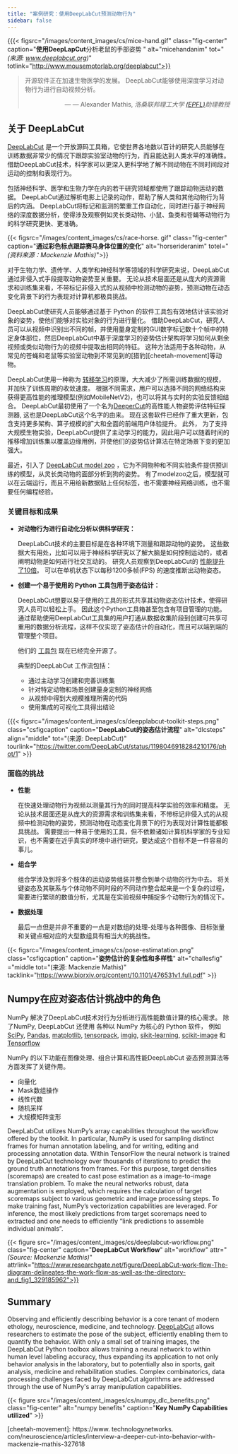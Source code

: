```yaml
---
title: "案例研究：使用DeepLabCut预测动物行为"
sidebar: false
---
```


{{{< figsrc="/images/content_images/cs/mice-hand.gif" class="fig-center" caption="**使用DeepLapCut**分析老鼠的手部姿势</strong> " alt="micehandanim" tot="*(来源: www.deeplabcut.org)*" totlink="http://www.mousemotorlab.org/deeplabcut">}}

<blockquote cite="https://news.harvard.edu/gazette/story/newsplus/harvard-researchers-awarded-czi-open-source-award/">
    <p>开源软件正在加速生物医学的发展。 DeepLabCut能够使用深度学习对动物行为进行自动视频分析。</p>
    <footer align="right">— — Alexander Mathis, <cite>洛桑联邦理工大学 <a href="https://www.epfl.ch/en/">(EPFL)</a>助理教授</cite></footer>
</blockquote>

## 关于 DeepLabCut

[DeepLabCut](https://github.com/DeepLabCut/DeepLabCut) 是一个开放源码工具箱，它使世界各地数以百计的研究人员能够在训练数据非常少的情况下跟踪实验室动物的行为，而且能达到人类水平的准确性。 借助DeepLabCut技术，科学家可以更深入更科学地了解不同动物在不同时间段对运动的控制和表现行为。

包括神经科学、医学和生物力学在内的若干研究领域都使用了跟踪动物运动的数据。 DeepLabCut通过解析电影上记录的动作，帮助了解人类和其他动物行为背后的内涵。 DeepLabCut将标记和监测的繁重工作自动化，同时进行基于神经网络的深度数据分析，使得涉及观察例如灵长类动物、小鼠、鱼类和苍蝇等动物行为的科学研究更快、更准确。

{{< figsrc="/images/content_images/cs/race-horse. gif" class="fig-center" caption="**通过彩色标点跟踪赛马身体位置的变化**" alt="horserideranim" totel="*(资料来源：Mackenzie Mathis)*">}}

对于生物力学、遗传学、人类学和神经科学等领域的科学研究来说，DeepLabCut通过非侵入式手段提取动物姿势至关重要。 无论从技术层面还是从庞大的资源需求和训练集来看，不带标记非侵入式的从视频中检测动物的姿势，预测动物在动态变化背景下的行为表现对计算机都极具挑战。

DeepLabCut使研究人员能够通过基于 Python 的软件工具包有效地估计该实验对象的姿势，使他们能够对实验对象的行为进行量化。  借助DeepLabCut，研究人员可以从视频中识别出不同的帧，并使用量身定制的GUI数字标记数十个帧中的特定身体部位，然后DeepLabCut中基于深度学习的姿势估计架构将学习如何从剩余视频或类似动物行为的视频中提取出相同的特征。 这种方法适用于各种动物，从常见的苍蝇和老鼠等实验室动物到不常见到的[猎豹][cheetah-movement]等动物。

DeepLabCut使用一种称为 [转移学习](https://arxiv.org/pdf/1909.11229)的原理，大大减少了所需训练数据的规模，并加快了训练周期的收敛速度。  根据不同需求，用户可以选择不同的网络结构来获得更高性能的推理模型(例如MobileNetV2)，也可以将其与实时的实验反馈相结合。 DeepLabCut最初使用了一个名为[DeeperCut](https://arxiv.org/abs/1605.03170)的高性能人物姿势评估特征探测器, 这也是DeepLabCut这个名字的由来。 现在这套软件已经作了重大更新，包含支持更多架构、算子规模的扩大和全面的前端用户体验提升。 此外， 为了支持大规模生物实验，DeepLabCut提供了主动学习的能力，因此用户可以随着时间的推移增加训练集以覆盖边缘用例，并使他们的姿势估计算法在特定场景下变的更加强大。

最近，引入了 [DeepLabCut model zoo](http://www.mousemotorlab.org/dlc-modelzoo) ，它为不同物种和不同实验条件提供预训练的模型，从灵长类动物的面部分析到狗的姿势。 有了modelzoo之后，模型就可以在云端运行，而且不用给新数据贴上任何标签，也不需要神经网络训练，也不需要任何编程经验。

### 关键目标和成果

* **对动物行为进行自动化分析以供科学研究：**

  DeepLabCut技术的主要目标是在各种环境下测量和跟踪动物的姿势。 这些数据大有用处，比如可以用于神经科学研究以了解大脑是如何控制运动的，或者阐明动物是如何进行社交互动的。 研究人员观察到DeepLabCut的 [性能提升了10倍](https://www.biorxiv.org/content/10.1101/457242v1)。 可以在单机状态下以每秒1200多帧(FPS) 的速度推断出动物姿态。

* **创建一个易于使用的 Python 工具包用于姿态估计：**

  DeepLabCut想要以易于使用的工具的形式共享其动物姿态估计技术，使得研究人员可以轻松上手。 因此这个Python工具箱甚至包含有项目管理的功能。 通过帮助使用DeepLabCut工具集的用户打通从数据收集阶段到创建可共享可重用的数据分析流程，这样不仅实现了姿态估计的自动化，而且可以端到端的管理整个项目。

  他们的 [工具包][DLCToolkit] 现在已经完全开源了。

  典型的DeepLabCut 工作流包括：

  - 通过主动学习创建和完善训练集
  - 针对特定动物和场景创建量身定制的神经网络
  - 从视频中得到大规模推理所需的代码
  - 使用集成的可视化工具得出结论

{{{< figsrc="/images/content_images/cs/deepplabcut-toolkit-steps.png" class="csfigcaption" caption="**DeepLabCut的姿态估计流程**" alt="dlcsteps" align="middle" tot="(来源: DeepLabCut)" tourlink="https://twitter.com/DeepLabCut/status/1198046918284210176/phot/1" >}}

### 面临的挑战

* **性能**

    在快速处理动物行为视频以测量其行为的同时提高科学实验的效率和精度。 无论从技术层面还是从庞大的资源需求和训练集来看，不带标记非侵入式的从视频中检测动物的姿势，预测动物在动态变化背景下的行为表现对计算性能都极具挑战。 需要提出一种易于使用的工具，但不依赖诸如计算机科学家的专业知识，也不需要在近乎真实的环境中进行研究，要达成这个目标不是一件容易的事儿。

* **组合学**

    组合学涉及到将多个肢体的运动姿势组装并整合到单个动物的行为中去。 将关键姿态及其联系与个体动物不同时段的不同动作整合起来是一个复杂的过程，需要进行繁琐的数值分析，尤其是在实验视频中捕捉多个动物行为的情况下。

* **数据处理**

    最后一点但是并非不重要的一点是对数组的处理-处理与各种图像、目标张量和关键点相对应的大型数组具有相当大的挑战性。

{{< figsrc="/images/content_images/cs/pose-estimatation.png" class="csfigcaption" caption="**姿势估计的复杂性和多样性**" alt="challesfig" ="middle tot="(来源: Mackenzie Mathis)" tacklink="https://www.biorxiv.org/content/10.1101/476531v1.full.pdf" >}}

## Numpy在应对姿态估计挑战中的角色

NumPy 解决了DeepLabCut技术对行为分析进行高性能数值计算的核心需求。  除了NumPy, DeepLabCut 还使用 各种以 NumPy 为核心的 Python 软件， 例如 [SciPy](https://www.scipy.org), [Pandas](https://pandas.pydata.org), [matplotlib](https://matplotlib.org), [tensorpack](https://github.com/tensorpack/tensorpack), [imgig](https://github.com/aleju/imgaug), [sikit-learning](https://scikit-learn.org/stable/), [scikit-image](https://scikit-image.org) 和 [Tensorflow](https://www.tensorflow.org)

NumPy 的以下功能在图像处理、组合计算和高性能DeepLabCut 姿态预测算法等方面发挥了关键作用。

* 向量化
* Mask数组操作
* 线性代数
* 随机采样
* 大规模矩阵变形

DeepLabCut utilizes NumPy’s array capabilities throughout the workflow offered by the toolkit. In particular, NumPy is used for sampling distinct frames for human annotation labeling, and for writing, editing and processing annotation data.  Within TensorFlow the neural network is trained by DeepLabCut technology over thousands of iterations to predict the ground truth annotations from frames. For this purpose, target densities (scoremaps) are created to cast pose estimation as a image-to-image translation problem. To make the neural networks robust, data augmentation is employed, which requires the calculation of target scoremaps subject to various geometric and image processing steps. To make training fast, NumPy’s vectorization capabilities are leveraged. For inference, the most likely predictions from target scoremaps need to extracted and one needs to efficiently “link predictions to assemble individual animals”.

{{< figure src="/images/content_images/cs/deeplabcut-workflow.png" class="fig-center" caption="**DeepLabCut Workflow**" alt="workflow" attr="*(Source: Mackenzie Mathis)*" attrlink="https://www.researchgate.net/figure/DeepLabCut-work-flow-The-diagram-delineates-the-work-flow-as-well-as-the-directory-and_fig1_329185962">}}

## Summary

Observing and efficiently describing behavior is a core tenant of modern ethology, neuroscience, medicine, and technology. [DeepLabCut](http://orga.cvss.cc/wp-content/uploads/2019/05/NathMathis2019.pdf) allows researchers to estimate the pose of the subject, efficiently enabling them to quantify the behavior. With only a small set of training images, the DeepLabCut Python toolbox allows training a neural network to within human level labeling accuracy, thus expanding its application to not only behavior analysis in the laboratory, but to potentially also in sports, gait analysis, medicine and rehabilitation studies. Complex combinatorics, data processing challenges faced by DeepLabCut algorithms are addressed through the use of NumPy's array manipulation capabilities.

{{< figure src="/images/content_images/cs/numpy_dlc_benefits.png" class="fig-center" alt="numpy benefits" caption="**Key NumPy Capabilities utilized**" >}}

[cheetah-movement]: https://www. technologynetworks. com/neuroscience/articles/interview-a-deeper-cut-into-behavior-with-mackenzie-mathis-327618

[DLCToolkit]: https://github.com/DeepLabCut/DeepLabCut

